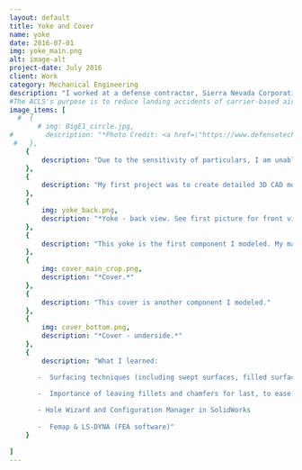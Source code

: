 ```yaml
---
layout: default
title: Yoke and Cover
name: yoke
date: 2016-07-01
img: yoke_main.png
alt: image-alt
project-date: July 2016
client: Work
category: Mechanical Engineering
description: "I worked at a defense contractor, Sierra Nevada Corporation, modeling parts and performing finite element analyses of the automatic carrier landing system (ACLS) on board US Navy aircraft carriers. Components must be robust and comply with high military standards. I was part of a team of three engineers, and my work was focused around creating detailed models for visual presentations, and simplified models for engineering analyses."
#The ACLS's purpose is to reduce landing accidents of carrier-based aircraft.
image_items: [
  #  {
       # img: BigE1_circle.jpg,
#        description: "*Photo Credit: <a href=\"https://www.defensetech.org/2011/11/09/dt-photo-tribute-50-years-of-the-uss-enterprise/\">DefenseTech</a>.*"
 #   },
    {
        description: "Due to the sensitivity of particulars, I am unable to show analyses. Please contact me if you would like any further explanations."
    },
    {
        description: "My first project was to create detailed 3D CAD models to show the product to the customer and update the company's PLM library. After I finished the components I was responsible for, I simplified them to a combination of solid and surface models to minimize the computation run time for FEA. These analyses were run to confirm design changes fixed known failure points."
    },
    {
        img: yoke_back.png,
        description: "*Yoke - back view. See first picture for front view.*"
    },
    {
        description: "This yoke is the first component I modeled. My manager deemed this to be the \"most complicated\" part of the product the team was responsible for modeling, and despite the fact it was my first week there, I gladly accepted the challenge of reproducing this from its 2D drawings in a timely manner. I exceeded expectations by completing the yoke after focusing on it for 3 weeks. "
    },
    {
        img: cover_main_crop.png,
        description: "*Cover.*"
    },
    {
        description: "This cover is another component I modeled."
    },
    {
        img: cover_bottom.png,
        description: "*Cover - underside.*"
    },
    {
        description: "What I learned:

       -  Surfacing techniques (including swept surfaces, filled surfaces)
       
       -  Importance of leaving fillets and chamfers for last, to ease rollback issues

       - Hole Wizard and Configuration Manager in SolidWorks
       
       -  Femap & LS-DYNA (FEA software)"
    }

]
---
```

